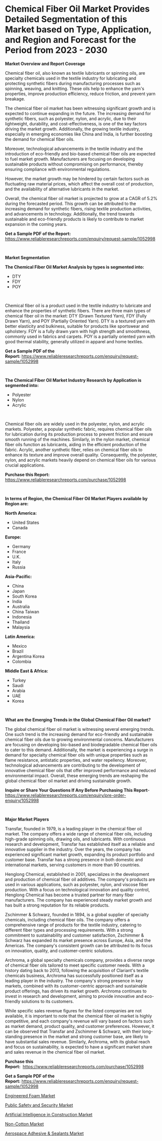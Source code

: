 <p><h1>Chemical Fiber Oil Market Provides Detailed Segmentation of this Market based on Type, Application, and Region and Forecast for the Period from 2023 - 2030</h1></p><p><strong>Market Overview and Report Coverage</strong></p>
<p><p>Chemical fiber oil, also known as textile lubricants or spinning oils, are specialty chemicals used in the textile industry for lubricating and protecting synthetic fibers during manufacturing processes such as spinning, weaving, and knitting. These oils help to enhance the yarn's properties, improve production efficiency, reduce friction, and prevent yarn breakage.</p><p>The chemical fiber oil market has been witnessing significant growth and is expected to continue expanding in the future. The increasing demand for synthetic fibers, such as polyester, nylon, and acrylic, due to their lightweight, durability, and cost-effectiveness, is one of the key factors driving the market growth. Additionally, the growing textile industry, especially in emerging economies like China and India, is further boosting the demand for chemical fiber oils.</p><p>Moreover, technological advancements in the textile industry and the introduction of eco-friendly and bio-based chemical fiber oils are expected to fuel market growth. Manufacturers are focusing on developing sustainable products without compromising on performance, thereby ensuring compliance with environmental regulations.</p><p>However, the market growth may be hindered by certain factors such as fluctuating raw material prices, which affect the overall cost of production, and the availability of alternative lubricants in the market.</p><p>Overall, the chemical fiber oil market is projected to grow at a CAGR of 5.2% during the forecasted period. This growth can be attributed to the increasing demand for synthetic fibers, rising textile production activities, and advancements in technology. Additionally, the trend towards sustainable and eco-friendly products is likely to contribute to market expansion in the coming years.</p></p>
<p><strong>Get a Sample PDF of the Report:</strong> <a href="https://www.reliableresearchreports.com/enquiry/request-sample/1052998">https://www.reliableresearchreports.com/enquiry/request-sample/1052998</a></p>
<p>&nbsp;</p>
<p><strong>Market Segmentation</strong></p>
<p><strong>The Chemical Fiber Oil Market Analysis by types is segmented into:</strong></p>
<p><ul><li>DTY</li><li>FDY</li><li>POY</li></ul></p>
<p>&nbsp;</p>
<p><p>Chemical fiber oil is a product used in the textile industry to lubricate and enhance the properties of synthetic fibers. There are three main types of chemical fiber oil in the market: DTY (Drawn Textured Yarn), FDY (Fully Drawn Yarn), and POY (Partially Oriented Yarn). DTY is a textured yarn with better elasticity and bulkiness, suitable for products like sportswear and upholstery. FDY is a fully drawn yarn with high strength and smoothness, commonly used in fabrics and carpets. POY is a partially oriented yarn with good thermal stability, generally utilized in apparel and home textiles.</p></p>
<p><strong>Get a Sample PDF of the Report:</strong>&nbsp;<a href="https://www.reliableresearchreports.com/enquiry/request-sample/1052998">https://www.reliableresearchreports.com/enquiry/request-sample/1052998</a></p>
<p>&nbsp;</p>
<p><strong>The Chemical Fiber Oil Market Industry Research by Application is segmented into:</strong></p>
<p><ul><li>Polyester</li><li>Nylon</li><li>Acrylic</li></ul></p>
<p>&nbsp;</p>
<p><p>Chemical fiber oils are widely used in the polyester, nylon, and acrylic markets. Polyester, a popular synthetic fabric, requires chemical fiber oils for lubrication during its production process to prevent friction and ensure smooth running of the machines. Similarly, in the nylon market, chemical fiber oils function as lubricants, aiding in the efficient production of the fabric. Acrylic, another synthetic fiber, relies on chemical fiber oils to enhance its texture and improve overall quality. Consequently, the polyester, nylon, and acrylic markets heavily depend on chemical fiber oils for various crucial applications.</p></p>
<p><strong>Purchase this Report:</strong>&nbsp; <a href="https://www.reliableresearchreports.com/purchase/1052998">https://www.reliableresearchreports.com/purchase/1052998</a></p>
<p>&nbsp;</p>
<p><strong>In terms of Region, the Chemical Fiber Oil Market Players available by Region are:</strong></p>
<p>
    <p> <strong> North America: </strong>
        <ul>
            <li>United States</li>
            <li>Canada</li>
        </ul>
        </p> 
    <p> <strong> Europe: </strong>
        <ul>
            <li>Germany</li>
            <li>France</li>
            <li>U.K.</li>
            <li>Italy</li>
            <li>Russia</li>
        </ul>
        </p> 
    <p> <strong> Asia-Pacific: </strong>
        <ul>
            <li>China</li>
            <li>Japan</li>
            <li>South Korea</li>
            <li>India</li>
            <li>Australia</li>
            <li>China Taiwan</li>
            <li>Indonesia</li>
            <li>Thailand</li>
            <li>Malaysia</li>
        </ul>
        </p> 
    <p> <strong> Latin America: </strong>
        <ul>
            <li>Mexico</li>
            <li>Brazil</li>
            <li>Argentina Korea</li>
            <li>Colombia</li>
        </ul>
        </p> 
    <p> <strong> Middle East & Africa: </strong>
        <ul>
            <li>Turkey</li>
            <li>Saudi</li>
            <li>Arabia</li>
            <li>UAE</li>
            <li>Korea</li>
        </ul>
    </p>
    </p>
<p>&nbsp;</p>
<p><strong>What are the Emerging Trends in the Global Chemical Fiber Oil market?</strong></p>
<p><p>The global chemical fiber oil market is witnessing several emerging trends. One such trend is the increasing demand for eco-friendly and sustainable chemical fiber oils due to growing environmental concerns. Manufacturers are focusing on developing bio-based and biodegradable chemical fiber oils to cater to this demand. Additionally, the market is experiencing a surge in demand for specialty chemical fiber oils with unique properties such as flame resistance, antistatic properties, and water repellency. Moreover, technological advancements are contributing to the development of innovative chemical fiber oils that offer improved performance and reduced environmental impact. Overall, these emerging trends are reshaping the global chemical fiber oil market and driving sustainable growth.</p></p>
<p><strong>Inquire or Share Your Questions If Any Before Purchasing This Report</strong>- <a href="https://www.reliableresearchreports.com/enquiry/pre-order-enquiry/1052998">https://www.reliableresearchreports.com/enquiry/pre-order-enquiry/1052998</a></p>
<p>&nbsp;</p>
<p><strong>Major Market Players</strong></p>
<p><p>Transfar, founded in 1979, is a leading player in the chemical fiber oil market. The company offers a wide range of chemical fiber oils, including high-grade spinning oils, drawing oils, and lubricants. With continuous research and development, Transfar has established itself as a reliable and innovative supplier in the industry. Over the years, the company has experienced significant market growth, expanding its product portfolio and customer base. Transfar has a strong presence in both domestic and international markets, serving customers in more than 90 countries.</p><p>Henglong Chemical, established in 2001, specializes in the development and production of chemical fiber oil additives. The company's products are used in various applications, such as polyester, nylon, and viscose fiber production. With a focus on technological innovation and quality control, Henglong Chemical has become a trusted partner for many fiber manufacturers. The company has experienced steady market growth and has built a strong reputation for its reliable products.</p><p>Zschimmer & Schwarz, founded in 1894, is a global supplier of specialty chemicals, including chemical fiber oils. The company offers a comprehensive range of products for the textile industry, catering to different fiber types and processing requirements. With a strong commitment to sustainability and customer satisfaction, Zschimmer & Schwarz has expanded its market presence across Europe, Asia, and the Americas. The company's consistent growth can be attributed to its focus on innovation, quality, and customer-centric solutions.</p><p>Archroma, a global specialty chemicals company, provides a diverse range of chemical fiber oils tailored to meet specific customer needs. With a history dating back to 2013, following the acquisition of Clariant's textile chemicals business, Archroma has successfully positioned itself as a leading player in the industry. The company's strong presence in key markets, combined with its customer-centric approach and sustainable product offerings, has driven its market growth. Archroma continues to invest in research and development, aiming to provide innovative and eco-friendly solutions to its customers.</p><p>While specific sales revenue figures for the listed companies are not available, it is important to note that the chemical fiber oil market is highly competitive, and each company's revenue will vary based on factors such as market demand, product quality, and customer preferences. However, it can be observed that Transfar and Zschimmer & Schwarz, with their long-standing presence in the market and strong customer base, are likely to have substantial sales revenue. Similarly, Archroma, with its global reach and focus on sustainability, is expected to have a significant market share and sales revenue in the chemical fiber oil market.</p></p>
<p><strong>Purchase this Report:</strong>&nbsp;&nbsp;<a href="https://www.reliableresearchreports.com/purchase/1052998">https://www.reliableresearchreports.com/purchase/1052998</a></p>
<p></p>
<p><strong>Get a Sample PDF of the Report:</strong>&nbsp;<a href="https://www.reliableresearchreports.com/enquiry/request-sample/1052998">https://www.reliableresearchreports.com/enquiry/request-sample/1052998</a></p>
<p><p><a href="https://github.com/santosh758595/Market-Research-Report-List-1/blob/main/engineered-foam-market.md">Engineered Foam Market</a></p><p><a href="https://medium.com/@tobyyundt2023/public-safety-and-security-market-current-market-share-cagr-growth-projection-and-forecast-till-9777b9f3ad19">Public Safety and Security Market</a></p><p><a href="https://medium.com/@kimzemlak1955/artificial-intelligence-in-construction-market-focuses-on-market-share-size-and-projected-forecast-e7387c05fb97">Artificial Intelligence in Construction Market</a></p><p><a href="https://github.com/Chiragrp26/Market-Research-Report-List-1/blob/main/non-cotton-market.md">Non-Cotton Market</a></p><p><a href="https://www.linkedin.com/pulse/aerospace-adhesive-amp-sealants-market-challenges-opportunities-25bne/">Aerospace Adhesive & Sealants Market</a></p></p>
